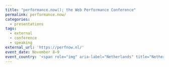 ```yaml
---
title: "performance.now(); the Web Performance Conference"
permalink: performance.now/
categories:
  - presentations
tags:
  - external
  - conference
  - speaking
external_url: 'https://perfnow.nl/'
event_date: November 8–9
event_country: '<span role="img" aria-label="Netherlands" title="Netherlands">🇳🇱</span>'
---
```

